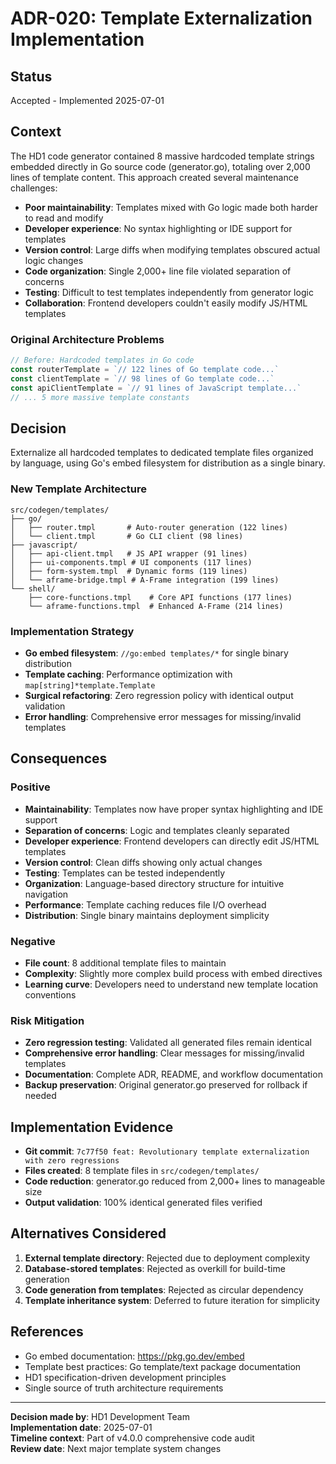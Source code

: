 # ADR-020: Template Externalization Implementation

## Status
Accepted - Implemented 2025-07-01

## Context
The HD1 code generator contained 8 massive hardcoded template strings embedded directly in Go source code (generator.go), totaling over 2,000 lines of template content. This approach created several maintenance challenges:

- **Poor maintainability**: Templates mixed with Go logic made both harder to read and modify
- **Developer experience**: No syntax highlighting or IDE support for templates
- **Version control**: Large diffs when modifying templates obscured actual logic changes  
- **Code organization**: Single 2,000+ line file violated separation of concerns
- **Testing**: Difficult to test templates independently from generator logic
- **Collaboration**: Frontend developers couldn't easily modify JS/HTML templates

### Original Architecture Problems
```go
// Before: Hardcoded templates in Go code
const routerTemplate = `// 122 lines of Go template code...`
const clientTemplate = `// 98 lines of Go template code...` 
const apiClientTemplate = `// 91 lines of JavaScript template...`
// ... 5 more massive template constants
```

## Decision
Externalize all hardcoded templates to dedicated template files organized by language, using Go's embed filesystem for distribution as a single binary.

### New Template Architecture
```
src/codegen/templates/
├── go/
│   ├── router.tmpl       # Auto-router generation (122 lines)
│   └── client.tmpl       # Go CLI client (98 lines)
├── javascript/
│   ├── api-client.tmpl   # JS API wrapper (91 lines) 
│   ├── ui-components.tmpl # UI components (117 lines)
│   ├── form-system.tmpl  # Dynamic forms (119 lines)
│   └── aframe-bridge.tmpl # A-Frame integration (199 lines)
└── shell/
    ├── core-functions.tmpl    # Core API functions (177 lines)
    └── aframe-functions.tmpl  # Enhanced A-Frame (214 lines)
```

### Implementation Strategy
- **Go embed filesystem**: `//go:embed templates/*` for single binary distribution
- **Template caching**: Performance optimization with `map[string]*template.Template`
- **Surgical refactoring**: Zero regression policy with identical output validation
- **Error handling**: Comprehensive error messages for missing/invalid templates

## Consequences

### Positive
- **Maintainability**: Templates now have proper syntax highlighting and IDE support
- **Separation of concerns**: Logic and templates cleanly separated
- **Developer experience**: Frontend developers can directly edit JS/HTML templates
- **Version control**: Clean diffs showing only actual changes
- **Testing**: Templates can be tested independently
- **Organization**: Language-based directory structure for intuitive navigation
- **Performance**: Template caching reduces file I/O overhead
- **Distribution**: Single binary maintains deployment simplicity

### Negative  
- **File count**: 8 additional template files to maintain
- **Complexity**: Slightly more complex build process with embed directives
- **Learning curve**: Developers need to understand new template location conventions

### Risk Mitigation
- **Zero regression testing**: Validated all generated files remain identical
- **Comprehensive error handling**: Clear messages for missing/invalid templates
- **Documentation**: Complete ADR, README, and workflow documentation
- **Backup preservation**: Original generator.go preserved for rollback if needed

## Implementation Evidence
- **Git commit**: `7c77f50 feat: Revolutionary template externalization with zero regressions`
- **Files created**: 8 template files in `src/codegen/templates/`
- **Code reduction**: generator.go reduced from 2,000+ lines to manageable size
- **Output validation**: 100% identical generated files verified

## Alternatives Considered

1. **External template directory**: Rejected due to deployment complexity
2. **Database-stored templates**: Rejected as overkill for build-time generation  
3. **Code generation from templates**: Rejected as circular dependency
4. **Template inheritance system**: Deferred to future iteration for simplicity

## References
- Go embed documentation: https://pkg.go.dev/embed
- Template best practices: Go template/text package documentation
- HD1 specification-driven development principles
- Single source of truth architecture requirements

---
**Decision made by**: HD1 Development Team  
**Implementation date**: 2025-07-01  
**Timeline context**: Part of v4.0.0 comprehensive code audit  
**Review date**: Next major template system changes